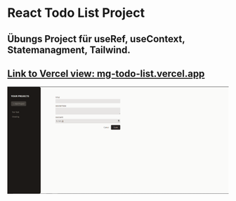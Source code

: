 # React Todo List Project

## Übungs Project für useRef, useContext, Statemanagment, Tailwind.

## [Link to Vercel view: mg-todo-list.vercel.app](https://mg-todo-list.vercel.app)

![Screenshot](Screenshot.png)

